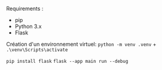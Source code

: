 Requirements :
- pip
- Python 3.x
- Flask


Création d'un environnement virtuel:
`python -m venv .venv` + `.\venv\Scripts\activate`

``pip install flask``
``flask --app main run --debug``